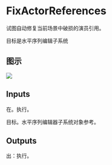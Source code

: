 # FixActorReferences

试图自动修复当前场景中破损的演员引用。

目标是水平序列编辑子系统

## 图示

![]($-20221218-19411330.png)

## Inputs

在。执行。

目标。水平序列编辑器子系统对象参考。  

## Outputs

出：执行。
